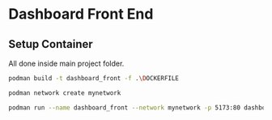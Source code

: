 
# Dashboard Front End

## Setup Container

All done inside main project folder.

```bash
podman build -t dashboard_front -f .\DOCKERFILE
```

```bash
podman network create mynetwork
```

```bash
podman run --name dashboard_front --network mynetwork -p 5173:80 dashboard_front
```
